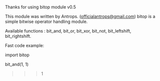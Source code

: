 Thanks for using bitop module v0.5

This module was written by Antrops. (officialantrops@gmail.com)
bitop is a simple bitwise operator handling module.

Available functions : bit_and, bit_or, bit_xor, bit_not, bit_leftshift, bit_rightshift.

Fast code example:

import bitop

bit_and(1, 1) 
>>> 1


